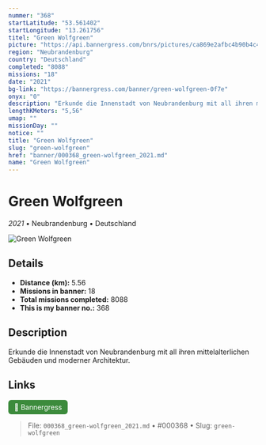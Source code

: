 ```yaml
---
nummer: "368"
startLatitude: "53.561402"
startLongitude: "13.261756"
titel: "Green Wolfgreen"
picture: "https://api.bannergress.com/bnrs/pictures/ca869e2afbc4b90b4c48db706fa04c4e"
region: "Neubrandenburg"
country: "Deutschland"
completed: "8088"
missions: "18"
date: "2021"
bg-link: "https://bannergress.com/banner/green-wolfgreen-0f7e"
onyx: "0"
description: "Erkunde die Innenstadt von Neubrandenburg mit all ihren mittelalterlichen Gebäuden und moderner Architektur."
lengthKMeters: "5,56"
umap: ""
missionDay: ""
notice: ""
title: "Green Wolfgreen"
slug: "green-wolfgreen"
href: "banner/000368_green-wolfgreen_2021.md"
name: "Green Wolfgreen"
---
```

# Green Wolfgreen

*2021* • Neubrandenburg • Deutschland

![Green Wolfgreen](https://api.bannergress.com/bnrs/pictures/ca869e2afbc4b90b4c48db706fa04c4e)



## Details
- **Distance (km):** 5.56
- **Missions in banner:** 18
- **Total missions completed:** 8088
- **This is my banner no.:** 368



## Description
Erkunde die Innenstadt von Neubrandenburg mit all ihren mittelalterlichen Gebäuden und moderner Architektur.



## Links
<a href="https://bannergress.com/banner/green-wolfgreen-0f7e" target="_blank" style="display:inline-block;margin-right:8px;padding:6px 12px;background:#3c8b3c;color:#fff;text-decoration:none;border-radius:6px;">🔗 Bannergress</a>



> File: `000368_green-wolfgreen_2021.md`
> • #000368
> • Slug: `green-wolfgreen`
